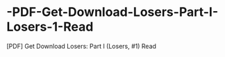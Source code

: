# -PDF-Get-Download-Losers-Part-I-Losers-1-Read
[PDF] Get Download Losers: Part I (Losers, #1) Read
